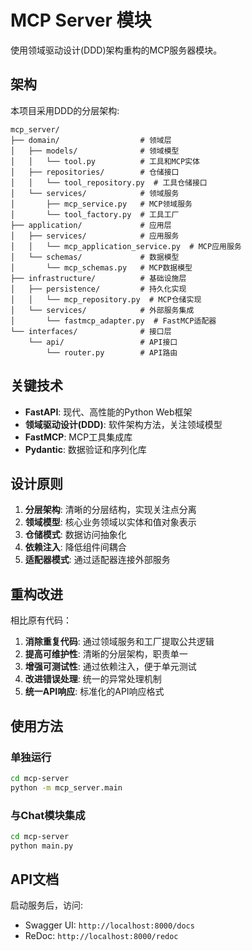 # MCP Server 模块

使用领域驱动设计(DDD)架构重构的MCP服务器模块。

## 架构

本项目采用DDD的分层架构:

```
mcp_server/
├── domain/                  # 领域层
│   ├── models/              # 领域模型
│   │   └── tool.py          # 工具和MCP实体
│   ├── repositories/        # 仓储接口
│   │   └── tool_repository.py  # 工具仓储接口
│   └── services/            # 领域服务
│       ├── mcp_service.py   # MCP领域服务
│       └── tool_factory.py  # 工具工厂
├── application/             # 应用层
│   ├── services/            # 应用服务
│   │   └── mcp_application_service.py  # MCP应用服务
│   └── schemas/             # 数据模型
│       └── mcp_schemas.py   # MCP数据模型
├── infrastructure/          # 基础设施层
│   ├── persistence/         # 持久化实现
│   │   └── mcp_repository.py  # MCP仓储实现
│   └── services/            # 外部服务集成
│       └── fastmcp_adapter.py  # FastMCP适配器
└── interfaces/              # 接口层
    └── api/                 # API接口
        └── router.py        # API路由
```

## 关键技术

- **FastAPI**: 现代、高性能的Python Web框架
- **领域驱动设计(DDD)**: 软件架构方法，关注领域模型
- **FastMCP**: MCP工具集成库
- **Pydantic**: 数据验证和序列化库

## 设计原则

1. **分层架构**: 清晰的分层结构，实现关注点分离
2. **领域模型**: 核心业务领域以实体和值对象表示
3. **仓储模式**: 数据访问抽象化
4. **依赖注入**: 降低组件间耦合
5. **适配器模式**: 通过适配器连接外部服务

## 重构改进

相比原有代码：

1. **消除重复代码**: 通过领域服务和工厂提取公共逻辑
2. **提高可维护性**: 清晰的分层架构，职责单一
3. **增强可测试性**: 通过依赖注入，便于单元测试
4. **改进错误处理**: 统一的异常处理机制
5. **统一API响应**: 标准化的API响应格式

## 使用方法

### 单独运行

```bash
cd mcp-server
python -m mcp_server.main
```

### 与Chat模块集成

```bash
cd mcp-server
python main.py
```

## API文档

启动服务后，访问:

- Swagger UI: `http://localhost:8000/docs`
- ReDoc: `http://localhost:8000/redoc` 